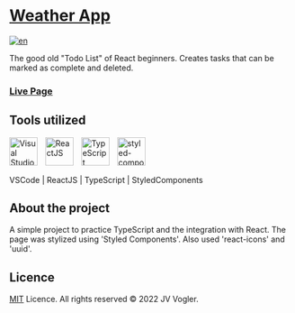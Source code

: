 # [Weather App](https://jv-vogler.github.io/todo-list/)

[![en](https://img.shields.io/badge/README%20em-português-brightgreen.svg)](../main/README.md)

The good old "Todo List" of React beginners. Creates tasks that can be marked as complete and deleted.

### [**Live Page**](https://jv-vogler.github.io/todo-list/)

## Tools utilized

[<img alt="Visual Studio Code" width="50px" style="padding-right: 10px" src="https://cdn.jsdelivr.net/gh/devicons/devicon/icons/vscode/vscode-original.svg" />](https://code.visualstudio.com/ "Visual Studio Code")
[<img  alt="ReactJS" width="50px" style="padding-right: 10px" src="https://cdn.jsdelivr.net/gh/devicons/devicon/icons/react/react-original-wordmark.svg" />](https://reactjs.org/ "ReactJS")
[<img  alt="TypeScript" width="50px" style="padding-right: 10px" src="https://cdn.jsdelivr.net/gh/devicons/devicon/icons/typescript/typescript-original.svg" />](https://www.typescriptlang.org/ "TypeScript")
[<img  alt="styled-components" width="50px" style="padding-right: 10px" src="https://raw.githubusercontent.com/styled-components/brand/master/styled-components.png" />](https://styled-components.com/ "Styled Components")

VSCode | ReactJS | TypeScript | StyledComponents

## About the project

A simple project to practice TypeScript and the integration with React. The page was stylized using 'Styled Components'. Also used 'react-icons' and 'uuid'.

## Licence

[MIT](https://choosealicense.com/licenses/mit/) Licence.
All rights reserved &copy; 2022 JV Vogler.
